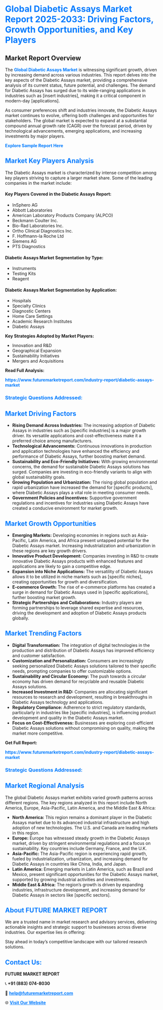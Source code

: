 <h1 style="color: #007BFF;">Global Diabetic Assays Market Report 2025-2033: Driving Factors, Growth Opportunities, and Key Players</h1>

<section id="overview">
<h2>Market Report Overview</h2>
<p>The <a href="https://www.futuremarketreport.com/industry-report/diabetic-assays-market" style="color: #007BFF; text-decoration: none;"><strong>Global Diabetic Assays Market</strong></a> is witnessing significant growth, driven by increasing demand across various industries. This report delves into the key aspects of the Diabetic Assays market, providing a comprehensive analysis of its current status, future potential, and challenges. The demand for Diabetic Assays has surged due to its wide-ranging applications in industries such as [insert industries], making it a critical component in modern-day [applications].</p>
<p>As consumer preferences shift and industries innovate, the Diabetic Assays market continues to evolve, offering both challenges and opportunities for stakeholders. The global market is expected to expand at a substantial compound annual growth rate (CAGR) over the forecast period, driven by technological advancements, emerging applications, and increasing investments by major players.</p>
</section>

<section id="overview">
<p><a href="https://www.futuremarketreport.com/request-sample/reportId=123868" style="color: #007BFF; text-decoration: none;"><strong>Explore Sample Report Here</strong></a></p>
</section>

<section id="key-players">
<h2 style="color: #007BFF;">Market Key Players Analysis</h2>
<p>The Diabetic Assays market is characterized by intense competition among key players striving to capture a larger market share. Some of the leading companies in the market include:</p>
<h4>Key Players Covered in the Diabetic Assays Report:</h4>
<ul><li>InSphero AG</li><li>Abbott Laboratories</li><li>American Laboratory Products Company (ALPCO)</li><li>Beckmann Coulter Inc.</li><li>Bio-Rad Laboratories Inc.</li><li>Ortho Clinical Diagnostics Inc.</li><li>F. Hoffmann-la Roche Ltd</li><li>Siemens AG</li><li>PTS Diagnostics</li></ul>
<h4>Diabetic Assays Market Segmentation by Type:</h4>
<ul><li>Instruments</li><li>Testing Kits</li><li>Reagent</li></ul>

<h4>Diabetic Assays Market Segmentation by Application:</h4>
<ul><li>Hospitals</li><li>Specialty Clinics</li><li>Diagnostic Centers</li><li>Home Care Settings</li><li>Academic Research Institutes</li><li>Diabetic Assays</li></ul>
<p><strong>Key Strategies Adopted by Market Players:</strong></p>
<ul>
<li>Innovation and R&D</li>
<li>Geographical Expansion</li>
<li>Sustainability Initiatives</li>
<li>Mergers and Acquisitions</li>
</ul>
</section>

<section>
<p><strong>Read Full Analysis: </strong></p><a href="https://www.futuremarketreport.com/industry-report/diabetic-assays-market" style="color: #007BFF; text-decoration: none;"><strong>https://www.futuremarketreport.com/industry-report/diabetic-assays-market</strong></a>
<h3 style="color: #007BFF;">Strategic Questions Addressed:</h3>
</section>

<section id="driving-factors">
<h2 style="color: #007BFF;">Market Driving Factors</h2>
<ul>
<li><strong>Rising Demand Across Industries:</strong> The increasing adoption of Diabetic Assays in industries such as [specific industries] is a major growth driver. Its versatile applications and cost-effectiveness make it a preferred choice among manufacturers.</li>
<li><strong>Technological Advancements:</strong> Continuous innovations in production and application technologies have enhanced the efficiency and performance of Diabetic Assays, further boosting market demand.</li>
<li><strong>Sustainability and Eco-Friendly Initiatives:</strong> With growing environmental concerns, the demand for sustainable Diabetic Assays solutions has surged. Companies are investing in eco-friendly variants to align with global sustainability goals.</li>
<li><strong>Growing Population and Urbanization:</strong> The rising global population and rapid urbanization have increased the demand for [specific products], where Diabetic Assays plays a vital role in meeting consumer needs.</li>
<li><strong>Government Policies and Incentives:</strong> Supportive government regulations and incentives for industries using Diabetic Assays have created a conducive environment for market growth.</li>
</ul>
</section>

<section id="growth-opportunities">
<h2 style="color: #007BFF;">Market Growth Opportunities</h2>
<ul>
<li><strong>Emerging Markets:</strong> Developing economies in regions such as Asia-Pacific, Latin America, and Africa present untapped potential for the Diabetic Assays market. Increasing industrialization and urbanization in these regions are key growth drivers.</li>
<li><strong>Innovative Product Development:</strong> Companies investing in R&D to create innovative Diabetic Assays products with enhanced features and applications are likely to gain a competitive edge.</li>
<li><strong>Expansion into Niche Applications:</strong> The versatility of Diabetic Assays allows it to be utilized in niche markets such as [specific niches], creating opportunities for growth and diversification.</li>
<li><strong>E-commerce Growth:</strong> The rise of e-commerce platforms has created a surge in demand for Diabetic Assays used in [specific applications], further boosting market growth.</li>
<li><strong>Strategic Partnerships and Collaborations:</strong> Industry players are forming partnerships to leverage shared expertise and resources, driving the development and adoption of Diabetic Assays products globally.</li>
</ul>
</section>

<section id="trending-factors">
<h2 style="color: #007BFF;">Market Trending Factors</h2>
<ul>
<li><strong>Digital Transformation:</strong> The integration of digital technologies in the production and distribution of Diabetic Assays has improved efficiency and customer satisfaction.</li>
<li><strong>Customization and Personalization:</strong> Consumers are increasingly seeking personalized Diabetic Assays solutions tailored to their specific needs, prompting companies to offer customizable options.</li>
<li><strong>Sustainability and Circular Economy:</strong> The push towards a circular economy has driven demand for recyclable and reusable Diabetic Assays solutions.</li>
<li><strong>Increased Investment in R&D:</strong> Companies are allocating significant resources to research and development, resulting in breakthroughs in Diabetic Assays technology and applications.</li>
<li><strong>Regulatory Compliance:</strong> Adherence to strict regulatory standards, particularly in industries like [specific industries], is influencing product development and quality in the Diabetic Assays market.</li>
<li><strong>Focus on Cost-Effectiveness:</strong> Businesses are exploring cost-efficient Diabetic Assays solutions without compromising on quality, making the market more competitive.</li>
</ul>
</section>

<section>
<p><strong>Get Full Report: </strong></p><a href="https://www.futuremarketreport.com/industry-report/diabetic-assays-market" style="color: #007BFF; text-decoration: none;"><strong>https://www.futuremarketreport.com/industry-report/diabetic-assays-market</strong></a>
<h3 style="color: #007BFF;">Strategic Questions Addressed:</h3>
</section>


<section id="regional-analysis">
<h2 style="color: #007BFF;">Market Regional Analysis</h2>
<p>The global Diabetic Assays market exhibits varied growth patterns across different regions. The key regions analyzed in this report include North America, Europe, Asia-Pacific, Latin America, and the Middle East & Africa:</p>
<ul>
<li><strong>North America:</strong> This region remains a dominant player in the Diabetic Assays market due to its advanced industrial infrastructure and high adoption of new technologies. The U.S. and Canada are leading markets in this region.</li>
<li><strong>Europe:</strong> Europe has witnessed steady growth in the Diabetic Assays market, driven by stringent environmental regulations and a focus on sustainability. Key countries include Germany, France, and the U.K.</li>
<li><strong>Asia-Pacific:</strong> The Asia-Pacific region is experiencing rapid growth, fueled by industrialization, urbanization, and increasing demand for Diabetic Assays in countries like China, India, and Japan.</li>
<li><strong>Latin America:</strong> Emerging markets in Latin America, such as Brazil and Mexico, present significant opportunities for the Diabetic Assays market, supported by growing industrial activities and investments.</li>
<li><strong>Middle East & Africa:</strong> The region’s growth is driven by expanding industries, infrastructure development, and increasing demand for Diabetic Assays in sectors like [specific sectors].</li>
</ul>
</section>

<footer>
<h2 style="color: #007BFF;">About FUTURE MARKET REPORT</h2>
<p>We are a trusted name in market research and advisory services, delivering actionable insights and strategic support to businesses across diverse industries. Our expertise lies in offering:</p>

<p>Stay ahead in today’s competitive landscape with our tailored research solutions.</p>

<h2 style="color: #007BFF;">Contact Us:</h2>
<p><strong>FUTURE MARKET REPORT</strong></p>
<p>📞 <strong>+91 (883) 074-8030</strong></p>
<p>📧 <strong><a href="mailto:help@futuremarketreport.com" style="color: #007BFF;">help@futuremarketreport.com</a></strong></p>
<p>🌐 <strong><a href="https://www.futuremarketreport.com/" style="color: #007BFF;">Visit Our Website</a></strong></p>
</footer>
